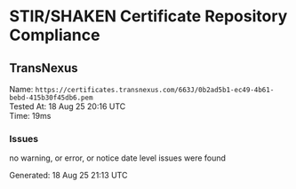 # STIR/SHAKEN Certificate Repository Compliance

## TransNexus

Name: `https://certificates.transnexus.com/663J/0b2ad5b1-ec49-4b61-bebd-415b30f45db6.pem`\
Tested At: 18 Aug 25 20:16 UTC\
Time: 19ms

### Issues

no warning, or error, or notice date level issues were found

Generated: 18 Aug 25 21:13 UTC